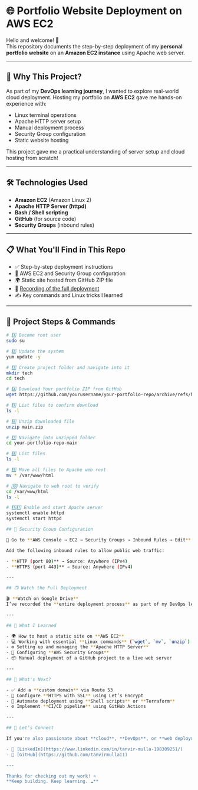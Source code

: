 # 🌐 Portfolio Website Deployment on AWS EC2
<!--  -->
Hello and welcome! 👋  
This repository documents the step-by-step deployment of my **personal portfolio website** on an **Amazon EC2 instance** using Apache web server.

---

## 🚀 Why This Project?

As part of my **DevOps learning journey**, I wanted to explore real-world cloud deployment. Hosting my portfolio on **AWS EC2** gave me hands-on experience with:

- Linux terminal operations  
- Apache HTTP server setup  
- Manual deployment process  
- Security Group configuration  
- Static website hosting  

This project gave me a practical understanding of server setup and cloud hosting from scratch!

---

## 🛠️ Technologies Used

- **Amazon EC2** (Amazon Linux 2)  
- **Apache HTTP Server (httpd)**  
- **Bash / Shell scripting**  
- **GitHub** (for source code)  
- **Security Groups** (inbound rules)

---

## 📋 What You'll Find in This Repo

- ✅ Step-by-step deployment instructions  
- 🔐 AWS EC2 and Security Group configuration  
- 🌍 Static site hosted from GitHub ZIP file  
- 🎥 [Recording of the full deployment](https://drive.google.com/file/d/1zJMHM2_GMpx4xsiV7qOcegPvdhGowcDk/view?usp=sharing)  
- ✍️ Key commands and Linux tricks I learned  

---

## 🧪 Project Steps & Commands

```bash
# 1️⃣ Become root user
sudo su

# 2️⃣ Update the system
yum update -y

# 3️⃣ Create project folder and navigate into it
mkdir tech
cd tech

# 4️⃣ Download Your portfolio ZIP from GitHub
wget https://github.com/yourusername/your-portfolio-repo/archive/refs/heads/main.zip

# 5️⃣ List files to confirm download
ls -l

# 6️⃣ Unzip downloaded file
unzip main.zip

# 7️⃣ Navigate into unzipped folder
cd your-portfolio-repo-main

# 8️⃣ List files
ls -l

# 9️⃣ Move all files to Apache web root
mv * /var/www/html

# 🔟 Navigate to web root to verify
cd /var/www/html
ls -l

# 1️⃣1️⃣ Enable and start Apache server
systemctl enable httpd
systemctl start httpd

## 🔐 Security Group Configuration

📍 Go to **AWS Console → EC2 → Security Groups → Inbound Rules → Edit**

Add the following inbound rules to allow public web traffic:

- **HTTP (port 80)** → Source: Anywhere (IPv4)  
- **HTTPS (port 443)** → Source: Anywhere (IPv4)  

---

## 📺 Watch the Full Deployment

🎬 **Watch on Google Drive**  
I’ve recorded the **entire deployment process** as part of my DevOps learning and documentation journey. [https://drive.google.com/file/d/1zJMHM2_GMpx4xsiV7qOcegPvdhGowcDk/view?usp=sharing]

---

## 🧠 What I Learned

- 🌍 How to host a static site on **AWS EC2**
- 💻 Working with essential **Linux commands** (`wget`, `mv`, `unzip`)
- ⚙️ Setting up and managing the **Apache HTTP Server**
- 🔐 Configuring **AWS Security Groups**
- 📦 Manual deployment of a GitHub project to a live web server

---

## 🌱 What's Next?

- ✅ Add a **custom domain** via Route 53  
- 🔐 Configure **HTTPS with SSL** using Let’s Encrypt  
- 🔄 Automate deployment using **Shell scripts** or **Terraform**  
- ⚙️ Implement **CI/CD pipeline** using GitHub Actions  

---

## 🤝 Let’s Connect

If you're also passionate about **cloud**, **DevOps**, or **web deployment**, let’s learn and grow together!  

- 🔗 [LinkedIn](https://www.linkedin.com/in/tanvir-mulla-198309251/)  
- 🐙 [GitHub](https://github.com/tanvirmulla11)

---

Thanks for checking out my work! ⭐  
**Keep building. Keep learning. ☁️**
